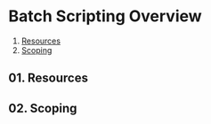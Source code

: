 # Batch Scripting Overview

1. [Resources](#01)
2. [Scoping](#02)

## 01. Resources <a name="01"></a>


## 02. Scoping <a name="02"></a>


